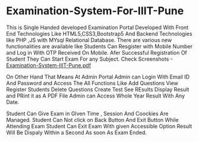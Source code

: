 # Examination-System-For-IIIT-Pune
This is Single Handed developed  Examination Portal Developed With Front End Technologies Like HTML5,CSS3,Bootstrap5 And Backend Technologies like PHP ,JS with MYsql Relational Database.
There are various new functionalities are available like Students Can Resgister with Mobile Number and Log in With OTP Received On Mobile.
Afer Successful Registration Of Student
They Can Start Exam For any Subject.
Check Screenshots -[Examination-System-IIIT-Pune.pdf](https://github.com/shubhamvv611/Examination-System-For-IIIT-Pune/files/12231676/Examination-System-IIIT-Pune.pdf)

On Other Hand That Means At Admin Portal 
Admin can Login With Email ID And Password and Access The All Functions Like 
Add Questions 
View Register Students 
Delete Questions 
Create Test 
See REsults 
Display Result and PRint it as A PDF File 
Admin can Access Whole Year Result With Any Date. 


Student Can Give Exam in GIven Time , Session And Coockies Are Managed. Student Can Not click on Back Button And Exit Button While Attending Exam 
Student Can Exit Exam With given Accessible Option 
Result Will Be Dispaly Within a Second As soon As Exam Ended.
